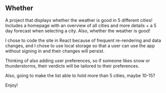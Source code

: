 ## Whether

A project that displays whether the weather is good in 5 different cities! Includes a homepage with an overview of all cities and more details + a 5 day forecast when selecting a city. Also, whether the weather is good!

I chose to code the site in React because of frequent re-rendering and data changes, and I chose to use local storage so that a user can use the app without signing in and their changes will persist.

Thinking of also adding user preferences, so if someone likes snow or thunderstorms, their verdicts will be tailored to their preferences.

Also, going to make the list able to hold more than 5 cities, maybe 10-15?

Enjoy!